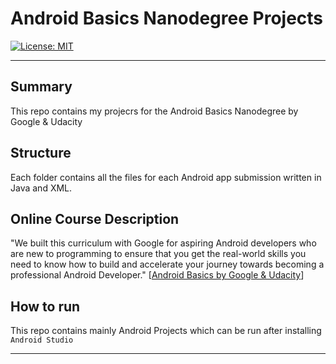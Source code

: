 # Android Basics Nanodegree Projects

[![License: MIT](https://img.shields.io/badge/License-MIT-yellow.svg)](https://opensource.org/licenses/MIT)

---

## Summary

This repo contains my projecrs for the Android Basics Nanodegree by Google & Udacity

## Structure

Each folder contains all the files for each Android app submission written in Java and XML.

## Online Course Description 

"We built this curriculum with Google for aspiring Android developers who are new to programming to ensure that you get the real-world skills you need to know how to build and accelerate your journey towards becoming a professional Android Developer." [[Android Basics by Google & Udacity](https://www.udacity.com/course/android-basics-nanodegree-by-google--nd803)]

## How to run

This repo contains mainly Android Projects which can be run after installing `Android Studio`

---
